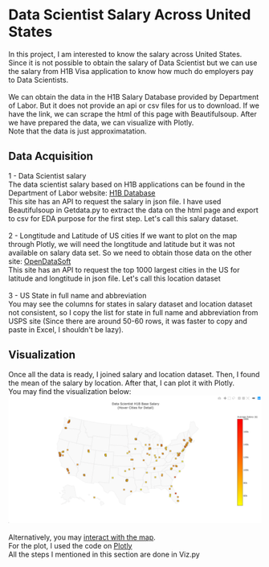 <h1>Data Scientist Salary Across United States</h1>

In this project, I am interested to know the salary across United States. Since it is not possible to obtain the salary of Data Scientist but we can use the salary from H1B Visa application to know how much do employers pay to Data Scientists.<br>
<br>
We can obtain the data in the H1B Salary Database provided by Department of Labor. But it does not provide an api or csv files for us to download. If we have the link, we can scrape the html of this page with Beautifulsoup. After we have prepared the data, we can visualize with Plotly.
<br> 
Note that the data is just approximatation.

## Data Acquisition

1 - Data Scientist salary<br>
The data scientist salary based on H1B applications can be found in the Department of Labor website: <a href="https://h1bdata.info/index.php?em=&job=Data+Scientist&city=&year=All+Years">H1B Database</a><br>
This site has an API to request the salary in json file. I have used Beautifulsoup in Getdata.py to extract the data on the html page and export to csv for EDA purpose for the first step. Let's call this salary dataset.
<br><br>
2 - Longtitude and Latitude of US cities
If we want to plot on the map through Plotly, we will need the longtitude and latitude but it was not available on salary data set. So we need to obtain those data on the other site:
<a href="https://public.opendatasoft.com/api/records/1.0/search/?dataset=1000-largest-us-cities-by-population-with-geographic-coordinates&rows=1000&sort=-rank&facet=city&facet=state"> OpenDataSoft</a><br>
This site has an API to request the top 1000 largest cities in the US for latitude and longtitude in json file. Let's call this location dataset
<br><br>
3 - US State in full name and abbreviation<br>
You may see the columns for states in salary dataset and location dataset not consistent, so I copy the list for state in full name and abbreviation from USPS site (Since there are around 50-60 rows, it was faster to copy and paste in Excel, I shouldn't be lazy).

## Visualization
Once all the data is ready, I joined salary and location dataset. Then, I found the mean of the salary by location. After that, I can plot it with Plotly.<br>
You may find the visualization below:<br>
![Screenshot](salary_map.png)<br>
<br>
Alternatively, you may <a href="https://jacquessham.github.io/ds_salary_opt_viz/">interact with the map</a>.
<br>
For the plot, I used the code on <a href="https://plot.ly/python/scatter-plots-on-maps/">Plotly<a><br>
All the steps I mentioned in this section are done in Viz.py

